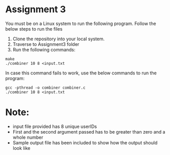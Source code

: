 # Assignment 3

You must be on a Linux system to run the following program. Follow the below steps to run the files

1. Clone the repository into your local system.
2. Traverse to Assignment3 folder
3. Run the following commands:

```
make
./combiner 10 8 <input.txt
```
In case this command fails to work, use the below commands to run the program:

```
gcc -pthread -o combiner combiner.c
./combiner 10 8 <input.txt
```

# Note:
* input file provided has 8 unique userIDs
* First and the second argument passed has to be greater than zero and a whole number
* Sample output file has been included to show how the output should look like